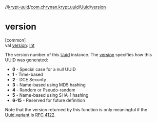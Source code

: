 //[krypt-uuid](../../../index.md)/[com.chrynan.krypt.uuid](../index.md)/[Uuid](index.md)/[version](version.md)

# version

[common]\
val [version](version.md): [Int](https://kotlinlang.org/api/latest/jvm/stdlib/kotlin/-int/index.html)

The version number of this [Uuid](index.md) instance. The [version](version.md) specifies how this UUID was generated:

- 
   **0** - Special case for a null UUID
- 
   **1** - Time-based
- 
   **2** - DCE Security
- 
   **3** - Name-based using MD5 hashing
- 
   **4** - Random or Pseudo-random
- 
   **5** - Name-based using SHA-1 hashing
- 
   **6-15** - Reserved for future definition

Note that the version returned by this function is only meaningful if the [Uuid.variant](variant.md) is [RFC 4122](https://tools.ietf.org/html/rfc4122).

